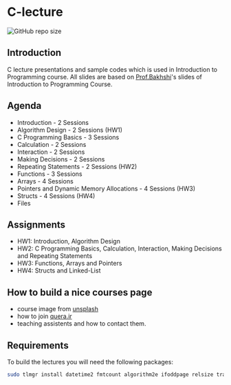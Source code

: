 # C-lecture

![GitHub repo size](https://img.shields.io/github/repo-size/cng-by-example/c-lecture?style=flat-square)

## Introduction

C lecture presentations and sample codes which is used in Introduction to Programming course.
All slides are based on [Prof.Bakhshi](https://github.com/Bahador-Bakhshi)'s slides of
Introduction to Programming Course.

## Agenda

- Introduction - 2 Sessions
- Algorithm Design - 2 Sessions (HW1)
- C Programming Basics - 3 Sessions
- Calculation - 2 Sessions
- Interaction - 2 Sessions
- Making Decisions - 2 Sessions
- Repeating Statements - 2 Sessions (HW2)
- Functions - 3 Sessions
- Arrays - 4 Sessions
- Pointers and Dynamic Memory Allocations - 4 Sessions (HW3)
- Structs - 4 Sessions (HW4)
- Files

## Assignments

- HW1: Introduction, Algorithm Design
- HW2: C Programming Basics, Calculation, Interaction, Making Decisions and Repeating Statements
- HW3: Functions, Arrays and Pointers
- HW4: Structs and Linked-List

## How to build a nice courses page

- course image from [unsplash](https://unsplash.com/photos/mDinBvq1Sfg)
- how to join [quera.ir](https://quera.ir/)
- teaching assistents and how to contact them.

## Requirements

To build the lectures you will need the following packages:

```sh
sudo tlmgr install datetime2 fmtcount algorithm2e ifoddpage relsize tracklang
```

